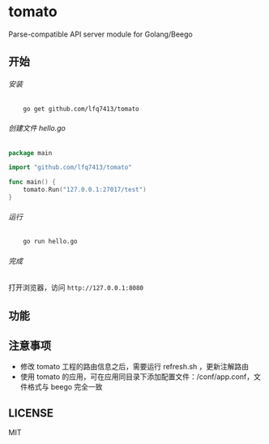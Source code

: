 # tomato

Parse-compatible API server module for Golang/Beego

## 开始
###### 安装
```bash
    go get github.com/lfq7413/tomato
```
###### 创建文件 hello.go
```go
package main

import "github.com/lfq7413/tomato"

func main() {
    tomato.Run("127.0.0.1:27017/test")
}
```
###### 运行
```bash
    go run hello.go
```
###### 完成
打开浏览器，访问 `http://127.0.0.1:8080`

## 功能

## 注意事项

* 修改 tomato 工程的路由信息之后，需要运行 refresh.sh ，更新注解路由
* 使用 tomato 的应用，可在应用同目录下添加配置文件：/conf/app.conf，文件格式与 beego 完全一致

## LICENSE

MIT